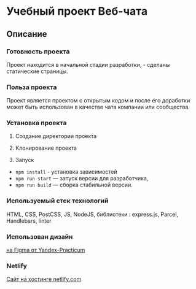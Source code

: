 # Учебный проект Веб-чата

## Описание

### Готовность проекта

Проект находится в начальной стадии разработки, - сделаны статические страницы.

### Польза проекта

Проект является проектом с открытым кодом и после его доработки может быть использован в качестве чата компании или
сообщества.

### Установка проекта

1) Создание директории проекта

2) Клонирование проекта

3) Запуск

- `npm install` - установка зависимостей
- `npm run start` — запуск версии для разработчика,
- `npm run build` — сборка стабильной версии.

### Используемый стек технологий

HTML, CSS, PostCSS, JS, NodeJS, библиотеки : express.js, Parcel, Handlebars, linter

### Использован дизайн

[на Figma от Yandex-Practicum](https://www.figma.com/file/jF5fFFzgGOxQeB4CmKWTiE/Chat_external_link?node-id=12%3A35&t=KQWNDasvC8ofIxcB-0)

### Netlify

[Сайт на хостинге netlify.com](https://63c42e8fe7317a7c2681cf32--dreamy-cassata-053c4c.netlify.app/)
